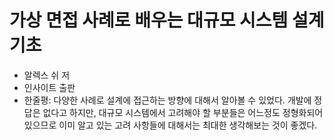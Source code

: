 # 가상 면접 사례로 배우는 대규모 시스템 설계 기초
- 알렉스 쉬 저
- 인사이트 출판
- 한줄평: 다양한 사례로 설계에 접근하는 방향에 대해서 알아볼 수 있었다. 개발에 정답은 없다고 하지만, 대규모 시스템에서 고려해야 할 부분들은 어느정도 정형화되어 있으므로 이미 알고 있는 고려 사항들에 대해서는 최대한 생각해보는 것이 좋겠다.